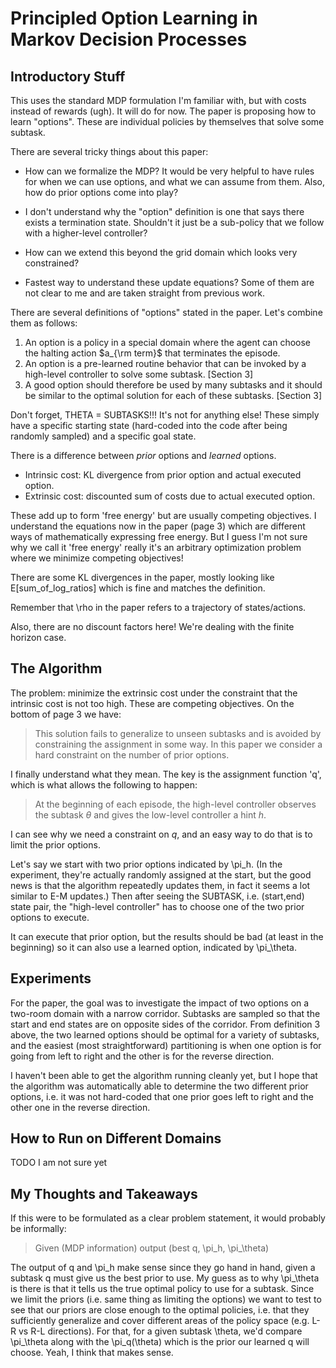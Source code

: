 # Principled Option Learning in Markov Decision Processes


## Introductory Stuff

This uses the standard MDP formulation I'm familiar with, but with costs instead
of rewards (ugh). It will do for now. The paper is proposing how to learn
"options". These are individual policies by themselves that solve some subtask.

There are several tricky things about this paper:

- How can we formalize the MDP? It would be very helpful to have rules for when
  we can use options, and what we can assume from them. Also, how do prior
  options come into play?
    
- I don't understand why the "option" definition is one that says there exists a
  termination state. Shouldn't it just be a sub-policy that we follow with a
  higher-level controller?

- How can we extend this beyond the grid domain which looks very constrained?

- Fastest way to understand these update equations? Some of them are not clear
  to me and are taken straight from previous work.

There are several definitions of "options" stated in the paper. Let's combine
them as follows:

1. An option is a policy in a special domain where the agent can choose the
   halting action $a_{\rm term}$ that terminates the episode.
2. An option is a pre-learned routine behavior that can be invoked by a
   high-level controller to solve some subtask. [Section 3]
3. A good option should therefore be used by many subtasks and it should be
   similar to the optimal solution for each of these subtasks. [Section 3]

Don't forget, THETA = SUBTASKS!!! It's not for anything else! These simply have
a specific starting state (hard-coded into the code after being randomly
sampled) and a specific goal state.

There is a difference between *prior* options and *learned* options.

- Intrinsic cost: KL divergence from prior option and actual executed option.
- Extrinsic cost: discounted sum of costs due to actual executed option.

These add up to form 'free energy' but are usually competing objectives. I
understand the equations now in the paper (page 3) which are different ways of
mathematically expressing free energy. But I guess I'm not sure why we call it
'free energy' really it's an arbitrary optimization problem where we minimize
competing objectives!

There are some KL divergences in the paper, mostly looking like
E[sum_of_log_ratios] which is fine and matches the definition.

Remember that \rho in the paper refers to a trajectory of states/actions.

Also, there are no discount factors here! We're dealing with the finite horizon
case.


## The Algorithm

The problem: minimize the extrinsic cost under the constraint that the intrinsic
cost is not too high. These are competing objectives. On the bottom of page 3 we
have:

> This solution fails to generalize to unseen subtasks and is avoided by
> constraining the assignment in some way. In this paper we consider a hard
> constraint on the number of prior options.

I finally understand what they mean. The key is the assignment function 'q',
which is what allows the following to happen:

> At the beginning of each episode, the high-level controller observes the
> subtask $\theta$ and gives the low-level controller a hint $h$.

I can see why we need a constraint on $q$, and an easy way to do that is to
limit the prior options.

Let's say we start with two prior options indicated by \pi_h. (In the
experiment, they're actually randomly assigned at the start, but the good news
is that the algorithm repeatedly updates them, in fact it seems a lot similar to
E-M updates.) Then after seeing the SUBTASK, i.e. (start,end) state pair, the
"high-level controller" has to choose one of the two prior options to execute.

It can execute that prior option, but the results should be bad (at least in the
beginning) so it can also use a learned option, indicated by \pi_\theta. 


## Experiments

For the paper, the goal was to investigate the impact of two options on a
two-room domain with a narrow corridor. Subtasks are sampled so that the start
and end states are on opposite sides of the corridor. From definition 3 above,
the two learned options should be optimal for a variety of subtasks, and the
easiest (most straightforward) partitioning is when one option is for going from
left to right and the other is for the reverse direction.

I haven't been able to get the algorithm running cleanly yet, but I hope that
the algorithm was automatically able to determine the two different prior options,
i.e. it was not hard-coded that one prior goes left to right and the other one
in the reverse direction.


## How to Run on Different Domains

TODO I am not sure yet


## My Thoughts and Takeaways

If this were to be formulated as a clear problem statement, it would probably
be informally:

> Given (MDP information) output (best q, \pi_h, \pi_\theta)

The output of q and \pi_h make sense since they go hand in hand, given a subtask
q must give us the best prior to use. My guess as to why \pi_\theta is there is
that it tells us the true optimal policy to use for a subtask. Since we limit
the priors (i.e. same thing as limiting the options) we want to test to see that
our priors are close enough to the optimal policies, i.e. that they sufficiently
generalize and cover different areas of the policy space (e.g. L-R vs R-L
directions). For that, for a given subtask \theta, we'd compare \pi_\theta along
with the \pi_q(\theta) which is the prior our learned q will choose. Yeah, I
think that makes sense.
